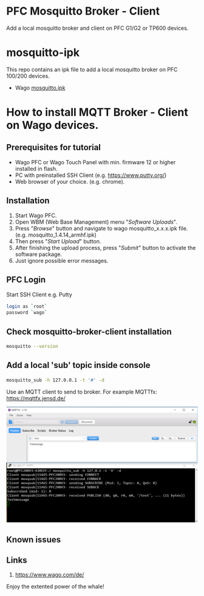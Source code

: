 # PFC Mosquitto Broker - Client
Add a local mosquitto broker and client on PFC G1/G2 or TP600 devices.

# mosquitto-ipk
This repo contains an ipk file to add a local mosquitto broker on PFC 100/200 devices.
- Wago <a href="https://github.com/WAGO/PFC_Mosquitto_Broker/blob/master/mosquitto_1.4.14_armhf.ipk" title="MQTT.ipk">mosquitto.ipk</a>
  

# How to install MQTT Broker - Client on Wago devices.

## Prerequisites for tutorial
- Wago PFC or Wago Touch Panel with min. firmware 12 or higher installed in flash. 
- PC with preinstalled SSH Client (e.g. https://www.putty.org/)
- Web browser of your choice. (e.g. chrome).


## Installation

1. Start Wago PFC.
2. Open WBM (Web Base Management) menu "*Software Uploads*".
3. Press "*Browse*" button and navigate to wago mosquitto_x.x.x.ipk file. (e.g. mosquitto_1.4.14_armhf.ipk)
4. Then press "*Start Upload*" button.
5. After finishing the upload process, press "*Submit*" button to activate the software package. 
6. Just ignore possible error messages. 

## PFC Login
Start SSH Client e.g. Putty 
 ```bash
login as `root`
password `wago`
 ```
## Check mosquitto-broker-client installation

```bash
mosquitto --version
 ```
## Add a local 'sub' topic inside console

```bash
mosquitto_sub -h 127.0.0.1 -t '#' -d
 ``` 
 Use an MQTT client to send to broker.
 For example MQTTfx: https://mqttfx.jensd.de/
 
 <div style="text-align: center">
<img src="console.png"
     alt="install dockerssss"/>
</div>

## Known issues

## Links
 1. <a href="https://www.wago.com/de/" title="wago">https://www.wago.com/de/</a>
 
Enjoy the extented power of the whale!

